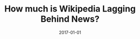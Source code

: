 ---
title: "How much is Wikipedia Lagging Behind News?"
collection: publications
permalink: /publication/2017-DBLP_journals_corr_FetahuAA17
date: 2017-01-01
venue: 'nan'
---